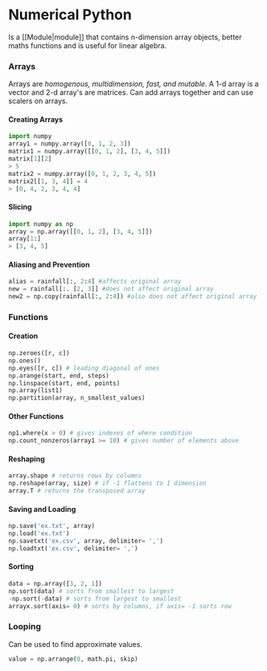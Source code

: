 # Numerical Python
Is a [[Module|module]] that contains n-dimension array objects, better maths functions and is useful for linear algebra.

### Arrays
Arrays are *homogenous, multidimension, fast, and mutable*. A 1-d array is a vector and 2-d array's are matrices. Can add arrays together and can use scalers on arrays.

#### Creating Arrays
```python
import numpy
array1 = numpy.array([0, 1, 2, 3])
matrix1 = numpy.array([[0, 1, 2], [3, 4, 5]])
matrix[1][2]
> 5
matrix2 = numpy.array([0, 1, 2, 3, 4, 5])
matrix2[[1, 3, 4]] = 4
> [0, 4, 2, 3, 4, 4]
```

#### Slicing
```python
import numpy as np
array = np.array([[0, 1, 2], [3, 4, 5]])
array[1:]
> [3, 4, 5]
```

#### Aliasing and Prevention
```python
alias = rainfall[:, 2:4] #affects original array
new = rainfall[:. [2, 3]] #does not affect original array
new2 = np.copy(rainfall[:, 2:4]) #also does not affect original array
```

### Functions
#### Creation
```python
np.zeroes([r, c])
np.ones()
np.eyes([r, c]) # leading diagonal of ones
np.arange(start, end, steps)
np.linspace(start, end, points)
np.array(list1)
np.partition(array, n_smallest_values)
```

#### Other Functions
```python
np1.where(x > 0) # gives indexes of where condition
np.count_nonzeros(array1 >= 10) # gives number of elements above
```

#### Reshaping
```python
array.shape # returns rows by columns
np.reshape(array, size) # if -1 flattens to 1 dimension
array.T # returns the transposed array
```

#### Saving and Loading
```python
np.save('ex.txt', array)
np.load('ex.txt')
np.savetxt('ex.csv', array, delimiter= ',')
np.loadtxt('ex.csv', delimiter= ',')
```

#### Sorting
```python
data = np.array([3, 2, 1])
np.sort(data) # sorts from smallest to largest
-np.sort(-data) # sorts from largest to smallest
arrayx.sort(axis= 0) # sorts by columns, if axis= -1 sorts row
```

### Looping
Can be used to find approximate values.
```python
value = np.arrange(0, math.pi, skip)

```